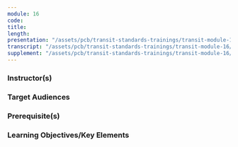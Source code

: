```yaml
---
module: 16
code: 
title: 
length: 
presentation: "/assets/pcb/transit-standards-trainings/transit-module-16/mt16ppt.pdf"
transcript: "/assets/pcb/transit-standards-trainings/transit-module-16/mt16trans.pdf"
supplement: "/assets/pcb/transit-standards-trainings/transit-module-16/mt16sup.pdf"
---
```



### Instructor(s)


### Target Audiences


### Prerequisite(s)


### Learning Objectives/Key Elements

